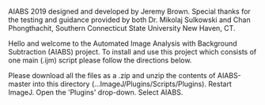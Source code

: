 AIABS 2019 designed and developed by Jeremy Brown.
Special thanks for the testing and guidance provided by both Dr. Mikolaj Sulkowski and Chan Phongthachit, Southern Connecticut State University New Haven, CT.

Hello and welcome to the Automated Image Analysis with Background Subtraction (AIABS) project.
To install and use this project which consists of one main (.ijm) script please follow the directions below.

Please download all the files as a .zip and unzip the contents of AIABS-master into this directory (...ImageJ/Plugins/Scripts/Plugins).
Restart ImageJ.
Open the 'Plugins' drop-down.
Select AIABS.
